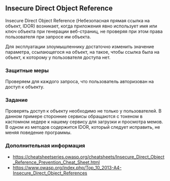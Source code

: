 ## Insecure Direct Object Reference

Insecure Direct Object Reference (Небезопасная прямая ссылка на объект, IDOR) возникает, когда приложения явно использует имя или ключ объекта при генерации веб-страниц, не проверяя при этом права пользователя при запросе им объекта.

Для эксплуатации злоумышленнику достаточно изменить значение параметра, ссылающегося на объект, на такое, чтобы ссылка была на объект, к которому у пользователя доступа нет.

### Защитные меры

Проверяем для каждого запроса, что пользователь авторизован на доступ к объекту.

### Задание

Проверять доступ к объекту необходимо не только у пользователей. В данном примере сторонние сервисы обращаются с токеном в кастомном хедере к нашему сервису для загрузки и просмотра мемов. В одном из методов содержится IDOR, который следует исправить, не меняя поведение программы.

### Дополнительная информация

* https://cheatsheetseries.owasp.org/cheatsheets/Insecure_Direct_Object_Reference_Prevention_Cheat_Sheet.html
* https://www.owasp.org/index.php/Top_10_2013-A4-Insecure_Direct_Object_References